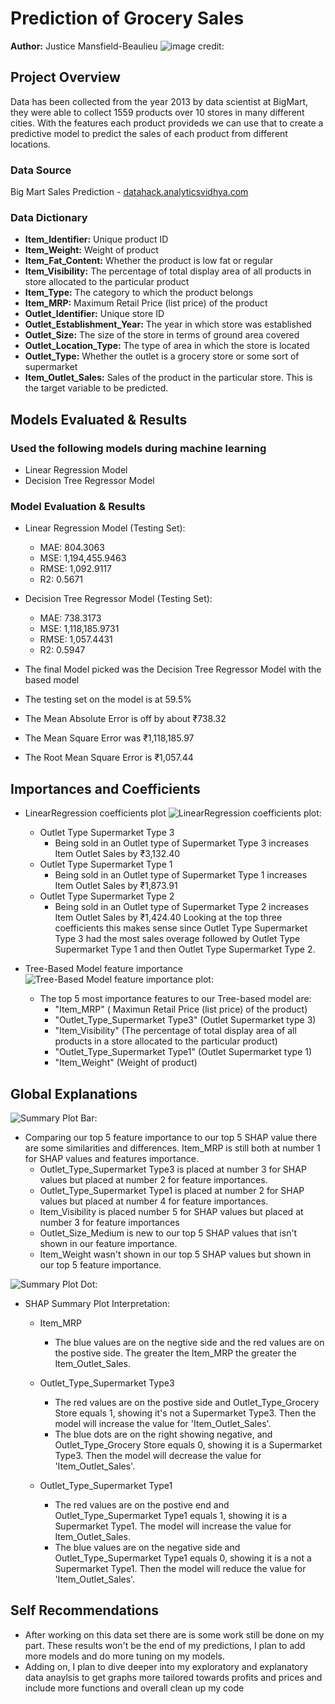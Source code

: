 # **Prediction of Grocery Sales**
**Author:** Justice Mansfield-Beaulieu
![image credit:](https://cdn.apartmenttherapy.info/image/upload/v1561242428/stock/shutterstock_373602469.jpg)

## **Project Overview**
Data has been collected from the year 2013 by data scientist at BigMart, they were able to collect 1559 products over 10 stores in many different cities. With the features each product provideds we can use that to create a predictive model 
to predict the sales of each product from different locations.

### **Data Source**
Big Mart Sales Prediction - [datahack.analyticsvidhya.com](https://datahack.analyticsvidhya.com/contest/practice-problem-big-mart-sales-iii/)

### **Data Dictionary**
- **Item_Identifier:** Unique product ID
- **Item_Weight:** Weight of product
- **Item_Fat_Content:** Whether the product is low fat or regular
- **Item_Visibility:** The percentage of total display area of all products in store allocated to the particular product
- **Item_Type:** The category to which the product belongs
- **Item_MRP:** Maximum Retail Price (list price) of the product
- **Outlet_Identifier:** Unique store ID
- **Outlet_Establishment_Year:** The year in which store was established
- **Outlet_Size:** The size of the store in terms of ground area covered
- **Outlet_Location_Type:** The type of area in which the store is located
- **Outlet_Type:** Whether the outlet is a grocery store or some sort of supermarket
- **Item_Outlet_Sales:** Sales of the product in the particular store. This is the target variable to be predicted.

## **Models Evaluated & Results**

### Used the following models during machine learning
- Linear Regression Model
- Decision Tree Regressor Model
### Model Evaluation & Results

- Linear Regression Model (Testing Set):
  - MAE: 804.3063 
  - MSE: 1,194,455.9463 
  - RMSE: 1,092.9117 
  - R2: 0.5671

- Decision Tree Regressor Model (Testing Set):
  - MAE: 738.3173 
  - MSE: 1,118,185.9731 
  - RMSE: 1,057.4431 
  - R2: 0.5947


- The final Model picked was the Decision Tree Regressor Model with the based model
- The testing set on the model is at 59.5%
- The Mean Absolute Error is off by about ₹738.32
- The Mean Square Error was ₹1,118,185.97
- The Root Mean Square Error is ₹1,057.44

## Importances and Coefficients
- LinearRegression coefficients plot 
![LinearRegression coefficients plot:](http://localhost:8888/view/Images/Top-5-most-important-features.png)
    - Outlet Type Supermarket Type 3
        - Being sold in an Outlet type of Supermarket Type 3 increases Item Outlet Sales by ₹3,132.40
    - Outlet Type Supermarket Type 1
        - Being sold in an Outlet type of Supermarket Type 1 increases Item Outlet Sales by ₹1,873.91
    - Outlet Type Supermarket Type 2
        - Being sold in an Outlet type of Supermarket Type 2 increases Item Outlet Sales by ₹1,424.40
Looking at the top three coefficients this makes sense since Outlet Type Supermarket Type 3 had the most sales overage followed by Outlet Type Supermarket Type 1 and then Outlet Type Supermarket Type 2.

- Tree-Based Model feature importance
![Tree-Based Model feature importance plot:](http://localhost:8888/view/Images/Top-3-coefficients.png)
    - The top 5 most importance features to our Tree-based model are:
        - "Item_MRP" ( Maximun Retail Price (list price) of the product)
        - "Outlet_Type_Supermarket Type3" (Outlet Supermarket type 3)
        - "Item_Visibility" (The percentage of total display area of all products in a store allocated to the particular product)
        - "Outlet_Type_Supermarket Type1" (Outlet Supermarket type 1)
        - "Item_Weight" (Weight of product)

## Global Explanations

![Summary Plot Bar:](http://localhost:8888/view/Images/summary_plot_bar.png)
- Comparing our top 5 feature importance to our top 5 SHAP value there are some similarities and differences. Item_MRP is still both at number 1 for SHAP values and features importance.
    - Outlet_Type_Supermarket Type3 is placed at number 3 for SHAP values but placed at number 2 for feature importances. 
    - Outlet_Type_Supermarket Type1 is placed at number 2 for SHAP values but placed at number 4 for feature importances. 
    - Item_Visibility is placed number 5 for SHAP values but placed at number 3 for feature importances
    - Outlet_Size_Medium is new to our top 5 SHAP values that isn't shown in our feature importance.
    - Item_Weight wasn't shown in our top 5 SHAP values but shown in our top 5 feature importance.
    
![Summary Plot Dot:](http://localhost:8888/view/Images/summary_plot_dot.png)
- SHAP Summary Plot Interpretation:
    - Item_MRP
        - The blue values are on the negtive side and the red values are on the postive side.
            The greater the Item_MRP the greater the Item_Outlet_Sales.

    - Outlet_Type_Supermarket Type3
        - The red values are on the postive side and Outlet_Type_Grocery Store equals 1, showing it's not a Supermarket Type3.
            Then the model will increase the value for 'Item_Outlet_Sales'.
        - The blue dots are on the right showing negative, and Outlet_Type_Grocery Store equals 0, showing it is a Supermarket Type3.
            Then the model will decrease the value for 'Item_Outlet_Sales'.

    - Outlet_Type_Supermarket Type1
        - The red values are on the postive end and Outlet_Type_Supermarket Type1 equals 1, showing it is a Supermarket Type1.
            The model will increase the value for Item_Outlet_Sales.
        - The blue values are on the negative side and Outlet_Type_Supermarket Type1 equals 0, showing it is a not a Supermarket Type1.
            Then the model will reduce the value for 'Item_Outlet_Sales'.


## Self Recommendations
- After working on this data set there are is some work still be done on my part. These results won't be the end of my predictions, I plan to add more models and do more tuning on my models. 
- Adding on, I plan to dive deeper into my exploratory and explanatory data anaylsis to get graphs more tailored towards profits and prices and include more functions and overall clean up my code
